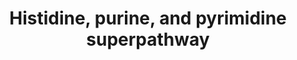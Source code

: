 ---
annotations:
- id: PW:0000012
  parent: classic metabolic pathway
  type: Pathway Ontology
  value: nucleotide metabolic pathway
authors:
- M.Braymer
- MaintBot
- Ddigles
- Egonw
- Mkutmon
- DeSl
- Elisa
- Eweitz
description: ''
last-edited: 2021-05-20
organisms:
- Saccharomyces cerevisiae
redirect_from:
- /index.php/Pathway:WP416
- /instance/WP416
- /instance/WP416_rr122754
revision: r122754
schema-jsonld:
- '@context': https://schema.org/
  '@id': https://wikipathways.github.io/pathways/WP416.html
  '@type': Dataset
  creator:
    '@type': Organization
    name: WikiPathways
  description: ''
  keywords:
  - 10-formyl-THF
  - 2 ADP
  - 2 ATP
  - ADE1
  - ADE13
  - ADE16
  - ADE17
  - ADE2
  - ADE4
  - ADE5,7
  - ADE6
  - ADE8
  - ADP
  - AICAR
  - ATP
  - CDP
  - D-ribose-5-phosphate
  - GDP
  - GMP
  - GTP
  - GUA1
  - GUK1
  - H2O
  - HIS1
  - HIS2
  - HIS3
  - HIS4
  - HIS5
  - HIS6
  - IMD2
  - IMD3
  - IMD4
  - L-glutamate
  - L-glutamine
  - L-glycine
  - L-histidine
  - L-histidinol-phosphate
  - NADH
  - PRPP
  - PRS1
  - PRS2
  - PRS3
  - PRS4
  - PRS5
  - RNR1
  - RNR2
  - RNR3
  - RNR4
  - URA1
  - URA10
  - URA2
  - URA3
  - URA4
  - URA5
  - URA6
  - URA7
  - URA8
  - YNK1
  - dGDP
  - oxidized thioredoxin
  - phosphate
  - pyrophosphate
  - xanthosine-5-phosphate
  license: CC0
  name: Histidine, purine, and pyrimidine superpathway
seo: CreativeWork
title: Histidine, purine, and pyrimidine superpathway
wpid: WP416
---